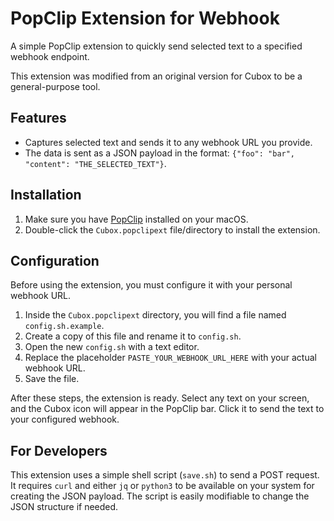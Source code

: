 # PopClip Extension for Webhook

A simple PopClip extension to quickly send selected text to a specified webhook endpoint.

This extension was modified from an original version for Cubox to be a general-purpose tool.

## Features

- Captures selected text and sends it to any webhook URL you provide.
- The data is sent as a JSON payload in the format: `{"foo": "bar", "content": "THE_SELECTED_TEXT"}`.

## Installation

1.  Make sure you have [PopClip](https://www.popclip.app) installed on your macOS.
2.  Double-click the `Cubox.popclipext` file/directory to install the extension.

## Configuration

Before using the extension, you must configure it with your personal webhook URL.

1.  Inside the `Cubox.popclipext` directory, you will find a file named `config.sh.example`.
2.  Create a copy of this file and rename it to `config.sh`.
3.  Open the new `config.sh` with a text editor.
4.  Replace the placeholder `PASTE_YOUR_WEBHOOK_URL_HERE` with your actual webhook URL.
5.  Save the file.

After these steps, the extension is ready. Select any text on your screen, and the Cubox icon will appear in the PopClip bar. Click it to send the text to your configured webhook.

## For Developers

This extension uses a simple shell script (`save.sh`) to send a POST request. It requires `curl` and either `jq` or `python3` to be available on your system for creating the JSON payload. The script is easily modifiable to change the JSON structure if needed. 